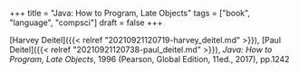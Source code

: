 +++
title = "Java: How to Program, Late Objects"
tags = ["book", "language", "compsci"]
draft = false
+++

[Harvey Deitel]({{< relref "20210921120719-harvey_deitel.md" >}}), [Paul Deitel]({{< relref "20210921120738-paul_deitel.md" >}}), _Java: How to Program, Late Objects_, 1996 (Pearson, Global Edition, 11ed., 2017), pp.1242

